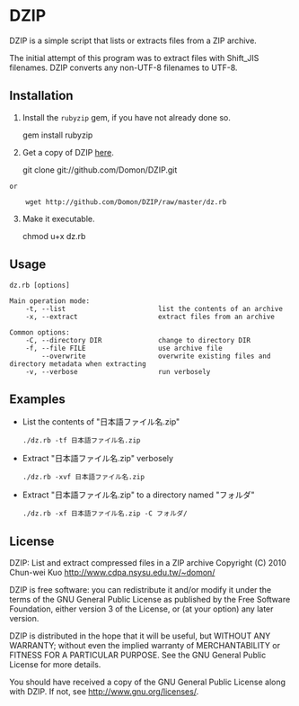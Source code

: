 DZIP
====

DZIP is a simple script that lists or extracts files from a ZIP archive.

The initial attempt of this program was to extract files with Shift_JIS
filenames. DZIP converts any non-UTF-8 filenames to UTF-8.


Installation
------------

1.   Install the `rubyzip` gem, if you have not already done so.

        gem install rubyzip

2.   Get a copy of DZIP [here](http://github.com/Domon/DZIP).

        git clone git://github.com/Domon/DZIP.git

    or

        wget http://github.com/Domon/DZIP/raw/master/dz.rb

3.   Make it executable.

        chmod u+x dz.rb


Usage
-----

    dz.rb [options]
    
    Main operation mode:
        -t, --list                       list the contents of an archive
        -x, --extract                    extract files from an archive
    
    Common options:
        -C, --directory DIR              change to directory DIR
        -f, --file FILE                  use archive file
            --overwrite                  overwrite existing files and directory metadata when extracting
        -v, --verbose                    run verbosely


Examples
--------

*   List the contents of "日本語ファイル名.zip"

        ./dz.rb -tf 日本語ファイル名.zip

*   Extract "日本語ファイル名.zip" verbosely

        ./dz.rb -xvf 日本語ファイル名.zip

*   Extract "日本語ファイル名.zip" to a directory named "フォルダ"

        ./dz.rb -xf 日本語ファイル名.zip -C フォルダ/


License
-------

DZIP: List and extract compressed files in a ZIP archive
Copyright (C) 2010  Chun-wei Kuo <http://www.cdpa.nsysu.edu.tw/~domon/>

DZIP is free software: you can redistribute it and/or modify
it under the terms of the GNU General Public License as published by
the Free Software Foundation, either version 3 of the License, or
(at your option) any later version.

DZIP is distributed in the hope that it will be useful,
but WITHOUT ANY WARRANTY; without even the implied warranty of
MERCHANTABILITY or FITNESS FOR A PARTICULAR PURPOSE.  See the
GNU General Public License for more details.

You should have received a copy of the GNU General Public License
along with DZIP.  If not, see <http://www.gnu.org/licenses/>.

